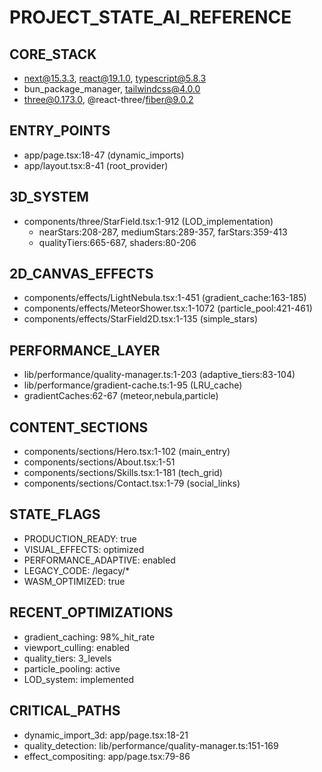 # PROJECT_STATE_AI_REFERENCE

## CORE_STACK
- next@15.3.3, react@19.1.0, typescript@5.8.3
- bun_package_manager, tailwindcss@4.0.0
- three@0.173.0, @react-three/fiber@9.0.2

## ENTRY_POINTS
- app/page.tsx:18-47 (dynamic_imports)
- app/layout.tsx:8-41 (root_provider)

## 3D_SYSTEM
- components/three/StarField.tsx:1-912 (LOD_implementation)
  - nearStars:208-287, mediumStars:289-357, farStars:359-413
  - qualityTiers:665-687, shaders:80-206

## 2D_CANVAS_EFFECTS
- components/effects/LightNebula.tsx:1-451 (gradient_cache:163-185)
- components/effects/MeteorShower.tsx:1-1072 (particle_pool:421-461)
- components/effects/StarField2D.tsx:1-135 (simple_stars)

## PERFORMANCE_LAYER
- lib/performance/quality-manager.ts:1-203 (adaptive_tiers:83-104)
- lib/performance/gradient-cache.ts:1-95 (LRU_cache)
- gradientCaches:62-67 (meteor,nebula,particle)

## CONTENT_SECTIONS
- components/sections/Hero.tsx:1-102 (main_entry)
- components/sections/About.tsx:1-51
- components/sections/Skills.tsx:1-181 (tech_grid)
- components/sections/Contact.tsx:1-79 (social_links)

## STATE_FLAGS
- PRODUCTION_READY: true
- VISUAL_EFFECTS: optimized
- PERFORMANCE_ADAPTIVE: enabled
- LEGACY_CODE: /legacy/*
- WASM_OPTIMIZED: true

## RECENT_OPTIMIZATIONS
- gradient_caching: 98%_hit_rate
- viewport_culling: enabled
- quality_tiers: 3_levels
- particle_pooling: active
- LOD_system: implemented

## CRITICAL_PATHS
- dynamic_import_3d: app/page.tsx:18-21
- quality_detection: lib/performance/quality-manager.ts:151-169
- effect_compositing: app/page.tsx:79-86
